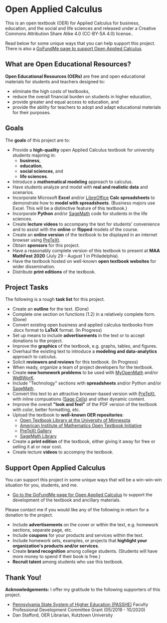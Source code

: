 # Open Applied Calculus
This is an open textbook (OER) for Applied Calculus for business, education, and the social and life sciences and released under a Creative Commons Attribution Share Alike 4.0 (CC-BY-SA 4.0) license..

Read below for some unique ways that you can help support this project. There is also a <a href="https://www.gofundme.com/manage/oac-textbook">GoFundMe page to support Open Applied Calculus</a>.

## What are Open Educational Resources?

**Open Educational Resources (OERs)** are free and open educational materials for students and teachers designed to:
 * eliminate the high costs of textbooks,
 * reduce the overall financial burden on students in higher education,
 * provide greater and equal access to education, and
 * provide the ability for teachers to adopt and adapt educational materials for their purposes.
 
## Goals
The **goals** of this project are to:
 * Provide a **high-quality** open Applied Calculus textbook for university students majoring in:
   - **business**,
   - **education**,
   - **social sciences**, and 
   - **life sciences**.
 * Introduce a **mathematical modeling** approach to calculus.
 * Have students analyze and model with **real and realistic data** and scenarios.
 * Incorporate Microsoft **Excel** and/or <a href="https://www.libreoffice.org/">LibreOffice</a> **Calc spreadsheets** to demonstrate how to **model with spreadsheets**. (Business majors use Excel. This will be a distinctive feature of this textbook.)
 * Incorporate **Python** and/or <a href="http://www.sagemath.org/">SageMath</a> code for students in the life sciences.
 * Create **lecture videos** to accompany the text for students' convenience and to assist with the **online** or **flipped** models of the course.
 * Create an **online version** of the textbook to be displayed in an internet browser using <a href="https://pretextbook.org/">PreTeXt</a>.
 * Obtain **sponsors** for this project. 
 * Have a reasonably complete version of this textbook to present at **MAA MathFest 2020** (July 29 - August 1 in Philadelphia).
 * Have the textbook hosted on well-known **open textbook websites** for wider dissemination.
 * Distribute **print editions** of the textbook.

## Project Tasks
The following is a rough **task list** for this project.
 * Create an **outline** for the text. (Done)
 * Complete one section on functions (1.2) in a relatively complete form. (Done) 
 * Convert existing open business and applied calculus textbooks from .docx format to **LaTeX** format. (In Progress)
 * Set up means to include **advertisements** in the text or to accept donations to the project. 
 * Improve the **graphics** of the textbook, e.g. graphs, tables, and figures.
 * Overhaul the existing text to introduce a **modeling and data-analytics** approach to calculus.
 * Solicit **reviewers and reviews** for this textbook. (In Progress) 
 * When ready, organize a team of project developers for the textbook.
 * Create **new homework problems** to be used with <a href="https://www.myopenmath.com/">MyOpenMath</a> and/or <a href="http://webwork.maa.org/">WeBWorK</a>.
 * Include "Technology" sections with **spreadsheets** and/or Python and/or <a href="http://www.sagemath.org/">SageMath</a>.
 * Convert this text to an attractive browser-based version with <a href="https://pretextbook.org/">PreTeXt</a>, with inline compuations (<a href="https://sagecell.sagemath.org/">Sage Cells</a>) and other dynamic content.
 * Improve the overall **"look and feel"** of the PDF version of the textbook with color, better formatting, etc.
 * Upload the textbook to **well-known OER repositories**: 
   - <a href="https://open.umn.edu/opentextbooks">Open Textbook Library at the University of Minnesota</a>
   - <a href="https://aimath.org/textbooks/approved-textbooks/">American Institute of Mathematics Open Textbook Initiative</a>
   - <a href="https://pretextbook.org/gallery.html">PreTeXt Gallery</a>
   - <a href="http://www.sagemath.org/library-publications.html#books">SageMath Library</a>
 * Create a **print edition** of the textbook, either giving it away for free or selling it at or near cost.
 * Create lecture **videos** to accompny the textbook.
 
 ## Support Open Applied Calculus
 You can support this project in some unique ways that will be a win-win-win situation for you, students, and me.
 
 * <a href="https://www.gofundme.com/manage/oac-textbook">Go to the GoFundMe page for Open Applied Calculus</a> to support the development of the textbook and ancillary materials.
 
 Please contact me if you would like any of the following in return for a donation to the project.
  * Include **advertisements** on the cover or within the text, e.g. homework sections, separate page, etc.
  * Include **coupons** for your products and services within the text.
  * Include homework sets, examples, or projects that **highlight your organization's products and/or services**.
  * Create **brand recognition** among college students. (Students will have more money to spend if their book is free.)
  * **Recruit talent** among students who use this textbook.
 
 ## Thank You!
 **Acknowledgements:** I offer my gratitude to the following supporters of this project.
  * <a href="http://www.passhe.edu">Pennsylvania State System of Higher Education (PASSHE)</a> Faculty Professional Development Committee Grant (05/2019 - 10/2020)
  * Dan Stafford, OER Librarian, Kutztown University
